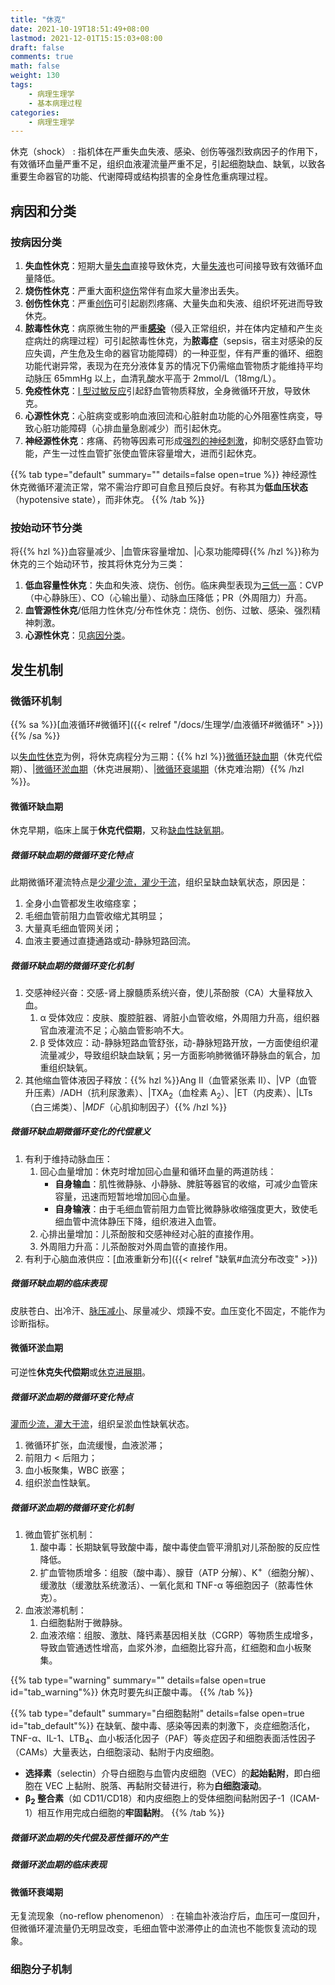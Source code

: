 ```yaml
---
title: "休克"
date: 2021-10-19T18:51:49+08:00
lastmod: 2021-12-01T15:15:03+08:00
draft: false
comments: true
math: false
weight: 130
tags:
    - 病理生理学
    - 基本病理过程
categories:
    - 病理生理学
---
```


休克（shock）
: 指机体在严重失血失液、感染、创伤等强烈致病因子的作用下，有效循环血量严重不足，组织血液灌流量严重不足，引起细胞缺血、缺氧，以致各重要生命器官的功能、代谢障碍或结构损害的全身性危重病理过程。

<!--more-->

## 病因和分类

### 按病因分类

1. **失血性休克**：短期大量<ins>失血</ins>直接导致休克，大量<ins>失液</ins>也可间接导致有效循环血量降低。
2. **烧伤性休克**：严重大面积<ins>烧伤</ins>常伴有血浆大量渗出丢失。
3. **创伤性休克**：严重<ins>创伤</ins>可引起剧烈疼痛、大量失血和失液、组织坏死进而导致休克。
4. **脓毒性休克**：病原微生物的严重<ins>**感染**</ins>（侵入正常组织，并在体内定植和产生炎症病灶的病理过程）可引起脓毒性休克，为**脓毒症**（sepsis，宿主对感染的反应失调，产生危及生命的器官功能障碍）的一种亚型，伴有严重的循环、细胞功能代谢异常，表现为在充分液体复苏的情况下仍需缩血管物质才能维持平均动脉压 65mmHg 以上，血清乳酸水平高于 2mmol/L（18mg/L）。
5. **免疫性休克**：<ins>Ⅰ 型过敏反应</ins>引起舒血管物质释放，全身微循环开放，导致休克。
6. **心源性休克**：心脏病变或影响血液回流和心脏射血功能的心外阻塞性病变，导致心脏功能障碍（心排血量急剧减少）而引起休克。
7. **神经源性休克**：疼痛、药物等因素可形成<ins>强烈的神经刺激</ins>，抑制交感舒血管功能，产生一过性血管扩张使血管床容量增大，进而引起休克。

{{% tab type="default" summary="" details=false open=true %}}
神经源性休克微循环灌流正常，常不需治疗即可自愈且预后良好。有称其为**低血压状态**（hypotensive state），而非休克。
{{% /tab %}}

### 按始动环节分类

将{{% hzl %}}血容量减少、|血管床容量增加、|心泵功能障碍{{% /hzl %}}称为休克的三个始动环节，按其将休克分为三类：

1. **低血容量性休克**：失血和失液、烧伤、创伤。临床典型表现为<ins>三低一高</ins>：CVP（中心静脉压）、CO（心输出量）、动脉血压降低；PR（外周阻力）升高。
2. **血管源性休克**/低阻力性休克/分布性休克：烧伤、创伤、过敏、感染、强烈精神刺激。
3. **心源性休克**：见[病因分类](#按病因分类)。

## 发生机制

### 微循环机制

{{% sa %}}[血液循环#微循环]({{< relref "/docs/生理学/血液循环#微循环" >}}){{% /sa %}}

以<ins>失血性休克</ins>为例，将休克病程分为三期：{{% hzl %}}[微循环缺血期](#微循环缺血期)（休克代偿期）、|[微循环淤血期](#微循环淤血期)（休克进展期）、|[微循环衰竭期](#微循环衰竭期)（休克难治期）{{% /hzl %}}。

#### 微循环缺血期

休克早期，临床上属于**休克代偿期**，又称<ins>缺血性缺氧期</ins>。

##### 微循环缺血期的微循环变化特点

此期微循环灌流特点是<ins>少灌少流，灌少于流</ins>，组织呈缺血缺氧状态，原因是：

1. 全身小血管都发生收缩痉挛；
2. 毛细血管前阻力血管收缩尤其明显；
3. 大量真毛细血管网关闭；
4. 血液主要通过直捷通路或动-静脉短路回流。

##### 微循环缺血期的微循环变化机制

1. 交感神经兴奋：交感-肾上腺髓质系统兴奋，使儿茶酚胺（CA）大量释放入血。
    1. α 受体效应：皮肤、腹腔脏器、肾脏小血管收缩，外周阻力升高，组织器官血液灌流不足；心脑血管影响不大。
    2. β 受体效应：动-静脉短路血管舒张，动-静脉短路开放，一方面使组织灌流量减少，导致组织缺血缺氧；另一方面影响肺微循环静脉血的氧合，加重组织缺氧。
2. 其他缩血管体液因子释放：{{% hzl %}}Ang II（血管紧张素 II）、|VP（血管升压素）/ADH（抗利尿激素）、|TXA<sub>2</sub>（血栓素 A<sub>2</sub>）、|ET（内皮素）、|LTs（白三烯类）、|*MDF*（心肌抑制因子）{{% /hzl %}}

##### 微循环缺血期微循环变化的代偿意义

1. 有利于维持动脉血压：
    1. 回心血量增加：休克时增加回心血量和循环血量的两道防线：
        - **自身输血**：肌性微静脉、小静脉、脾脏等器官的收缩，可减少血管床容量，迅速而短暂地增加回心血量。
        - **自身输液**：由于毛细血管前阻力血管比微静脉收缩强度更大，致使毛细血管中流体静压下降，组织液进入血管。
    2. 心排出量增加：儿茶酚胺和交感神经对心脏的直接作用。
    3. 外周阻力升高：儿茶酚胺对外周血管的直接作用。
2. 有利于心脑血液供应：[血液重新分布]({{< relref "缺氧#血流分布改变" >}})

##### 微循环缺血期的临床表现

皮肤苍白、出冷汗、<ins>脉压减小</ins>、尿量减少、烦躁不安。血压变化不固定，不能作为诊断指标。

#### 微循环淤血期

可逆性**休克失代偿期**或<ins>休克进展期</ins>。

##### 微循环淤血期的微循环变化特点

<ins>灌而少流，灌大于流</ins>，组织呈淤血性缺氧状态。

1. 微循环扩张，血流缓慢，血液淤滞；
2. 前阻力 \< 后阻力；
3. 血小板聚集，WBC 嵌塞；
4. 组织淤血性缺氧。

##### 微循环淤血期的微循环变化机制

1. 微血管扩张机制：
    1. 酸中毒：长期缺氧导致酸中毒，酸中毒使血管平滑肌对儿茶酚胺的反应性降低。
    2. 扩血管物质增多：组胺（酸中毒）、腺苷（ATP 分解）、K<sup>+</sup>（细胞分解）、缓激肽（缓激肽系统激活）、一氧化氮和 TNF-α 等细胞因子（脓毒性休克）。
2. 血液淤滞机制：
    1. 白细胞黏附于微静脉。
    2. 血液浓缩：组胺、激肽、降钙素基因相关肽（CGRP）等物质生成增多，导致血管通透性增高，血浆外渗，血细胞比容升高，红细胞和血小板聚集。

{{% tab type="warning" summary="" details=false open=true id="tab_warning"%}}
休克时要先纠正酸中毒。
{{% /tab %}}

{{% tab type="default" summary="白细胞黏附" details=false open=true id="tab_default"%}}
在缺氧、酸中毒、感染等因素的刺激下，炎症细胞活化，TNF-α、IL-1、LTB<sub>4</sub>、血小板活化因子（PAF）等炎症因子和细胞表面活性因子（CAMs）大量表达，白细胞滚动、黏附于内皮细胞。
- **选择素**（selectin）介导白细胞与血管内皮细胞（VEC）的**起始黏附**，即白细胞在 VEC 上黏附、脱落、再黏附交替进行，称为**白细胞滚动**。
- **β<sub>2</sub> 整合素**（如 CD11/CD18）和内皮细胞上的受体细胞间黏附因子-1（ICAM-1）相互作用完成白细胞的**牢固黏附**。
{{% /tab %}}

##### 微循环淤血期的失代偿及恶性循环的产生


##### 微循环淤血期的临床表现

#### 微循环衰竭期

无复流现象（no-reflow phenomenon）
: 在输血补液治疗后，血压可一度回升，但微循环灌流量仍无明显改变，毛细血管中淤滞停止的血流也不能恢复流动的现象。

### 细胞分子机制



